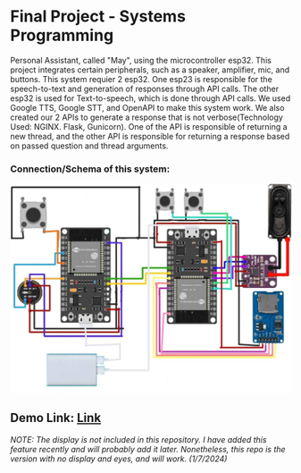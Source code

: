 <h1>Final Project - Systems Programming</h1>
Personal Assistant, called "May", using the microcontroller esp32. This project integrates certain peripherals, such as a speaker, amplifier, mic, and buttons. This system requier 2 esp32.
One esp23 is responsible for the speech-to-text and generation of responses through API calls. The other esp32 is used for Text-to-speech, which is done through API calls. 
We used Google TTS, Google STT, and OpenAPI to make this system work. We also created our 2 APIs to generate a response that is not verbose(Technology Used: NGINX. Flask, Gunicorn). 
One of the API is responsible of returning a new thread, and the other API is responsible for returning a response based on passed question and thread arguments.

<h3>Connection/Schema of this system:</h3>
<img src="Schema_connection.jpg">
<h2><b>Demo Link: <a href="https://youtube.com/shorts/BKbqWCkmIhg?si=BnzSsZCHz6D4yi-C" target="_blank">Link</a></b></h2>
<em>NOTE: The display is not included in this repository. I have added this feature recently and will probably add it later. Nonetheless, this repo is the version with no display and eyes, and will work. (1/7/2024)</em>


